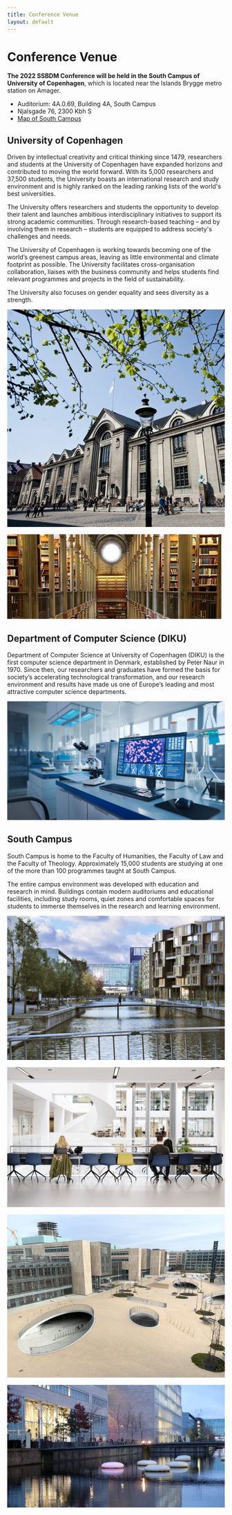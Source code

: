 ```yaml
---
title: Conference Venue
layout: default
---
```


# Conference Venue

**The 2022 SSBDM Conference will be held in the South Campus of University of Copenhagen**, which is located near the Islands Brygge metro station on Amager. 

* Auditorium: 4A.0.69, Building 4A, South Campus
* Njalsgade 76, 2300 Kbh S
* [Map of South Campus](https://hum.ku.dk/kontakt/kort-soendre-campus/)

## University of Copenhagen

Driven by intellectual creativity and critical thinking since 1479, researchers and students at the University of Copenhagen have expanded horizons and contributed to moving the world forward. With its 5,000 researchers and 37,500 students, the University boasts an international research and study environment and is highly ranked on the leading ranking lists of the world's best universities.

The University offers researchers and students the opportunity to develop their talent and launches ambitious interdisciplinary initiatives to support its strong academic communities. Through research-based teaching – and by involving them in research – students are equipped to address society's challenges and needs.

The University of Copenhagen is working towards becoming one of the world’s greenest campus areas, leaving as little environmental and climate footprint as possible. The University facilitates cross-organisation collaboration, liaises with the business community and helps students find relevant programmes and projects in the field of sustainability.

The University also focuses on gender equality and sees diversity as a strength.

![copenhagen](./assets/images/ku1.png)

![copenhagen](./assets/images/ku2.png)


## Department of Computer Science (DIKU)

Department of Computer Science at University of Copenhagen (DIKU) is the first computer science department in Denmark, established by Peter Naur in 1970. Since then, our researchers and graduates have formed the basis for society’s accelerating technological transformation, and our research environment and results have made us one of Europe’s leading and most attractive computer science departments.

![copenhagen](./assets/images/diku5.png)


## South Campus
South Campus is home to the Faculty of Humanities, the Faculty of Law and the Faculty of Theology. Approximately 15,000 students are studying at one of the more than 100 programmes taught at South Campus.

The entire campus environment was developed with education and research in mind. Buildings contain modern auditoriums and educational facilities, including study rooms, quiet zones and comfortable spaces for students to immerse themselves in the research and learning environment.


![copenhagen](./assets/images/south_campus1.png)

![copenhagen](./assets/images/south_campus2.png)

![copenhagen](./assets/images/south_campus3.png)

![copenhagen](./assets/images/south_campus4.png)